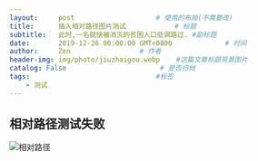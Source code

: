 ```yaml
---
layout:     post                    # 使用的布局(不需要改)
title:      插入相对路径图片测试            # 标题
subtitle:   此时,一名就快被消灭的贫困人口低调路过. #副标题
date:       2019-12-26 00:00:00 GMT+0800             # 时间
author:     Zen                 # 作者
header-img: img/photo/jiuzhaigou.webp    #这篇文章标题背景图片
catalog: False                       # 是否归档
tags:                               #标签
    - 测试
---
```

相对路径测试失败
----
![相对路径](https://github.com/zhangyiming748/zhangyiming748.github.io/raw/master/img/newYear.jpg)
